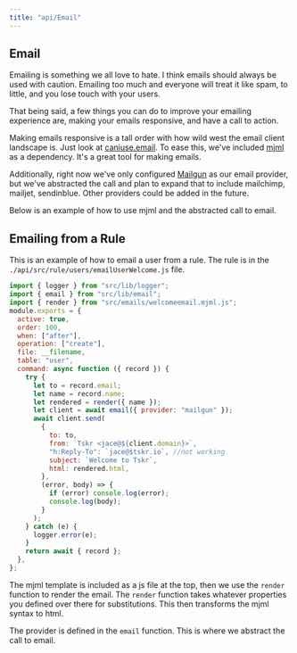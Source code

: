 ```yaml
---
title: "api/Email"
---
```


## Email

Emailing is something we all love to hate. I think emails should always be used with caution. Emailing too much and everyone will treat it like spam, to little, and you lose touch with your users.

That being said, a few things you can do to improve your emailing experience are, making your emails responsive, and have a call to action.

Making emails responsive is a tall order with how wild west the email client landscape is. Just look at [caniuse.email](https://caniuse.email/). To ease this, we've included [mjml](https://mjml.io) as a dependency. It's a great tool for making emails.

Additionally, right now we've only configured [Mailgun](https://mailgun.com) as our email provider, but we've abstracted the call and plan to expand that to include mailchimp, mailjet, sendinblue. Other providers could be added in the future.

Below is an example of how to use mjml and the abstracted call to email.

## Emailing from a Rule

This is an example of how to email a user from a rule. The rule is in the `./api/src/rule/users/emailUserWelcome.js` file.

```js
import { logger } from "src/lib/logger";
import { email } from "src/lib/email";
import { render } from "src/emails/welcomeemail.mjml.js";
module.exports = {
  active: true,
  order: 100,
  when: ["after"],
  operation: ["create"],
  file: __filename,
  table: "user",
  command: async function ({ record }) {
    try {
      let to = record.email;
      let name = record.name;
      let rendered = render({ name });
      let client = await email({ provider: "mailgun" });
      await client.send(
        {
          to: to,
          from: `Tskr <jace@${client.domain}>`,
          "h:Reply-To": `jace@$tskr.io`, //not working
          subject: `Welcome to Tskr`,
          html: rendered.html,
        },
        (error, body) => {
          if (error) console.log(error);
          console.log(body);
        }
      );
    } catch (e) {
      logger.error(e);
    }
    return await { record };
  },
};
```

The mjml template is included as a js file at the top, then we use the `render` function to render the email. The `render` function takes whatever properties you defined over there for substitutions. This then transforms the mjml syntax to html.

The provider is defined in the `email` function. This is where we abstract the call to email.